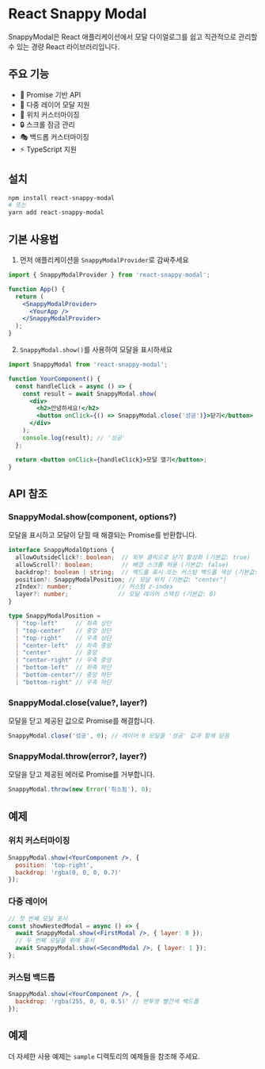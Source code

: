 # React Snappy Modal

SnappyModal은 React 애플리케이션에서 모달 다이얼로그를 쉽고 직관적으로 관리할 수 있는 경량 React 라이브러리입니다.

## 주요 기능

- 🚀 Promise 기반 API
- 🎯 다중 레이어 모달 지원
- 🎨 위치 커스터마이징
- 🔒 스크롤 잠금 관리
- 🎭 백드롭 커스터마이징
- ⚡ TypeScript 지원

## 설치

```bash
npm install react-snappy-modal
# 또는
yarn add react-snappy-modal
```

## 기본 사용법

1. 먼저 애플리케이션을 `SnappyModalProvider`로 감싸주세요

```jsx
import { SnappyModalProvider } from 'react-snappy-modal';

function App() {
  return (
    <SnappyModalProvider>
      <YourApp />
    </SnappyModalProvider>
  );
}
```

2. `SnappyModal.show()`를 사용하여 모달을 표시하세요

```jsx
import SnappyModal from 'react-snappy-modal';

function YourComponent() {
  const handleClick = async () => {
    const result = await SnappyModal.show(
      <div>
        <h2>안녕하세요!</h2>
        <button onClick={() => SnappyModal.close('성공')}>닫기</button>
      </div>
    );
    console.log(result); // '성공'
  };

  return <button onClick={handleClick}>모달 열기</button>;
}
```

## API 참조

### SnappyModal.show(component, options?)

모달을 표시하고 모달이 닫힐 때 해결되는 Promise를 반환합니다.

```typescript
interface SnappyModalOptions {
  allowOutsideClick?: boolean;  // 외부 클릭으로 닫기 활성화 (기본값: true)
  allowScroll?: boolean;        // 배경 스크롤 허용 (기본값: false)
  backdrop?: boolean | string;  // 백드롭 표시 또는 커스텀 백드롭 색상 (기본값: true)
  position?: SnappyModalPosition; // 모달 위치 (기본값: "center")
  zIndex?: number;             // 커스텀 z-index
  layer?: number;              // 모달 레이어 스택킹 (기본값: 0)
}

type SnappyModalPosition =
  | "top-left"     // 좌측 상단
  | "top-center"   // 중앙 상단
  | "top-right"    // 우측 상단
  | "center-left"  // 좌측 중앙
  | "center"       // 중앙
  | "center-right" // 우측 중앙
  | "bottom-left"  // 좌측 하단
  | "bottom-center"// 중앙 하단
  | "bottom-right" // 우측 하단
```

### SnappyModal.close(value?, layer?)

모달을 닫고 제공된 값으로 Promise를 해결합니다.

```typescript
SnappyModal.close('성공', 0); // 레이어 0 모달을 '성공' 값과 함께 닫음
```

### SnappyModal.throw(error?, layer?)

모달을 닫고 제공된 에러로 Promise를 거부합니다.

```typescript
SnappyModal.throw(new Error('취소됨'), 0);
```

## 예제

### 위치 커스터마이징

```jsx
SnappyModal.show(<YourComponent />, {
  position: 'top-right',
  backdrop: 'rgba(0, 0, 0, 0.7)'
});
```

### 다중 레이어

```jsx
// 첫 번째 모달 표시
const showNestedModal = async () => {
  await SnappyModal.show(<FirstModal />, { layer: 0 });
  // 두 번째 모달을 위에 표시
  await SnappyModal.show(<SecondModal />, { layer: 1 });
};
```

### 커스텀 백드롭

```jsx
SnappyModal.show(<YourComponent />, {
  backdrop: 'rgba(255, 0, 0, 0.5)' // 반투명 빨간색 백드롭
});
```

## 예제

더 자세한 사용 예제는 `sample` 디렉토리의 예제들을 참조해 주세요.
